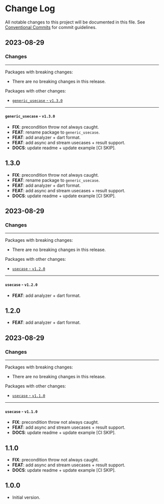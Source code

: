 # Change Log

All notable changes to this project will be documented in this file.
See [Conventional Commits](https://conventionalcommits.org) for commit guidelines.

## 2023-08-29

### Changes

---

Packages with breaking changes:

 - There are no breaking changes in this release.

Packages with other changes:

 - [`generic_usecase` - `v1.3.0`](#generic_usecase---v130)

---

#### `generic_usecase` - `v1.3.0`

 - **FIX**: precondition throw not always caught.
 - **FEAT**: rename package to `generic_usecase`.
 - **FEAT**: add analyzer + dart format.
 - **FEAT**: add async and stream usecases + result support.
 - **DOCS**: update readme + update example [CI SKIP].

## 1.3.0

 - **FIX**: precondition throw not always caught.
 - **FEAT**: rename package to `generic_usecase`.
 - **FEAT**: add analyzer + dart format.
 - **FEAT**: add async and stream usecases + result support.
 - **DOCS**: update readme + update example [CI SKIP].


## 2023-08-29

### Changes

---

Packages with breaking changes:

 - There are no breaking changes in this release.

Packages with other changes:

 - [`usecase` - `v1.2.0`](#usecase---v120)

---

#### `usecase` - `v1.2.0`

 - **FEAT**: add analyzer + dart format.

## 1.2.0

 - **FEAT**: add analyzer + dart format.


## 2023-08-29

### Changes

---

Packages with breaking changes:

 - There are no breaking changes in this release.

Packages with other changes:

 - [`usecase` - `v1.1.0`](#usecase---v110)

---

#### `usecase` - `v1.1.0`

 - **FIX**: precondition throw not always caught.
 - **FEAT**: add async and stream usecases + result support.
 - **DOCS**: update readme + update example [CI SKIP].

## 1.1.0

 - **FIX**: precondition throw not always caught.
 - **FEAT**: add async and stream usecases + result support.
 - **DOCS**: update readme + update example [CI SKIP].

## 1.0.0

- Initial version.
